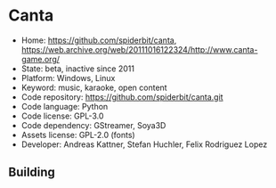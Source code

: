 # Canta

- Home: https://github.com/spiderbit/canta, https://web.archive.org/web/20111016122324/http://www.canta-game.org/
- State: beta, inactive since 2011
- Platform: Windows, Linux
- Keyword: music, karaoke, open content
- Code repository: https://github.com/spiderbit/canta.git
- Code language: Python
- Code license: GPL-3.0
- Code dependency: GStreamer, Soya3D
- Assets license: GPL-2.0 (fonts)
- Developer: Andreas Kattner, Stefan Huchler, Felix Rodriguez Lopez

## Building
